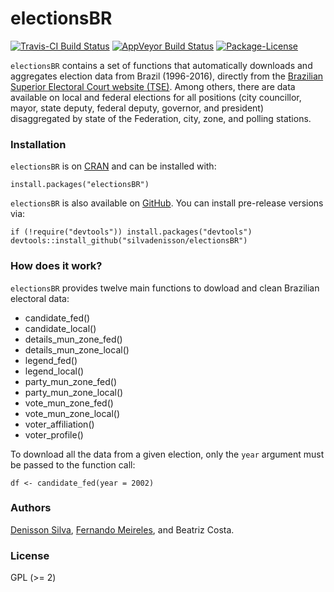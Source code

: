 electionsBR
=====

[![Travis-CI Build Status](https://travis-ci.org/silvadenisson/electionsBR.svg?branch=master)](https://travis-ci.org/silvadenisson/electionsBR) [![AppVeyor Build Status](https://ci.appveyor.com/api/projects/status/github/silvadenisson/electionsBR?branch=master&svg=true)](https://ci.appveyor.com/project/silvadenisson/electionsBR) [![Package-License](https://img.shields.io/badge/license-GPL%20%28%3E=%202%29-brightgreen.svg?style=flat)](http://www.gnu.org/licenses/gpl-2.0.html)

`electionsBR` contains a set of functions that automatically downloads and aggregates
election data from Brazil (1996-2016), directly from the [Brazilian Superior Electoral Court website (TSE)](http://www.tse.jus.br/eleicoes/estatisticas/repositorio-de-dados-eleitorais).
Among others, there are data available on local and federal elections for all positions (city councillor, mayor, state deputy, federal deputy, governor, and president) disaggregated by state of the Federation, city, zone, and polling stations.

### Installation

`electionsBR` is on [CRAN]() and can be installed with:

``` {.r}
install.packages("electionsBR")
```

`electionsBR` is also available on [GitHub](https://github.com/). You can install pre-release versions via:

``` {.r}
if (!require("devtools")) install.packages("devtools")
devtools::install_github("silvadenisson/electionsBR")
```

### How does it work?

`electionsBR` provides twelve main functions to dowload and clean Brazilian electoral data:

* candidate_fed()
* candidate_local()
* details_mun_zone_fed()
* details_mun_zone_local()
* legend_fed()
* legend_local()
* party_mun_zone_fed()
* party_mun_zone_local()
* vote_mun_zone_fed()
* vote_mun_zone_local()
* voter_affiliation()
* voter_profile()

To download all the data from a given election, only the `year` argument must be passed to the function call:

``` {.r}
df <- candidate_fed(year = 2002)
```

### Authors

[Denisson Silva](http://denissonsilva.com), [Fernando Meireles](http://fmeireles.com), and Beatriz Costa.

### License

GPL (>= 2)
